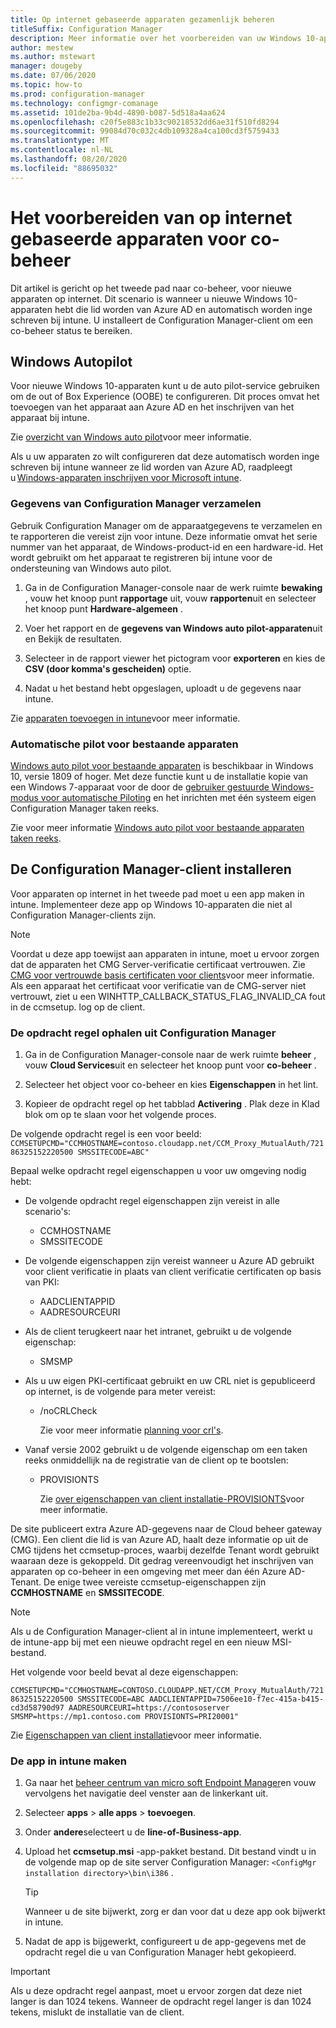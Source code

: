 ```yaml
---
title: Op internet gebaseerde apparaten gezamenlijk beheren
titleSuffix: Configuration Manager
description: Meer informatie over het voorbereiden van uw Windows 10-apparaten op internet voor co-beheer.
author: mestew
ms.author: mstewart
manager: dougeby
ms.date: 07/06/2020
ms.topic: how-to
ms.prod: configuration-manager
ms.technology: configmgr-comanage
ms.assetid: 101de2ba-9b4d-4890-b087-5d518a4aa624
ms.openlocfilehash: c20f5e883c1b33c90218532dd6ae31f510fd8294
ms.sourcegitcommit: 99084d70c032c4db109328a4ca100cd3f5759433
ms.translationtype: MT
ms.contentlocale: nl-NL
ms.lasthandoff: 08/20/2020
ms.locfileid: "88695032"
---
```

# <a name="how-to-prepare-internet-based-devices-for-co-management"></a>Het voorbereiden van op internet gebaseerde apparaten voor co-beheer

Dit artikel is gericht op het tweede pad naar co-beheer, voor nieuwe apparaten op internet. Dit scenario is wanneer u nieuwe Windows 10-apparaten hebt die lid worden van Azure AD en automatisch worden inge schreven bij intune. U installeert de Configuration Manager-client om een co-beheer status te bereiken.  

## <a name="windows-autopilot"></a>Windows Autopilot

Voor nieuwe Windows 10-apparaten kunt u de auto pilot-service gebruiken om de out of Box Experience (OOBE) te configureren. Dit proces omvat het toevoegen van het apparaat aan Azure AD en het inschrijven van het apparaat bij intune.  

Zie [overzicht van Windows auto pilot](../../autopilot/windows-autopilot.md)voor meer informatie.

Als u uw apparaten zo wilt configureren dat deze automatisch worden inge schreven bij intune wanneer ze lid worden van Azure AD, raadpleegt u [Windows-apparaten inschrijven voor Microsoft intune](/intune/windows-enroll).  

### <a name="gather-information-from-configuration-manager"></a>Gegevens van Configuration Manager verzamelen

Gebruik Configuration Manager om de apparaatgegevens te verzamelen en te rapporteren die vereist zijn voor intune. Deze informatie omvat het serie nummer van het apparaat, de Windows-product-id en een hardware-id. Het wordt gebruikt om het apparaat te registreren bij intune voor de ondersteuning van Windows auto pilot.

1. Ga in de Configuration Manager-console naar de werk ruimte **bewaking** , vouw het knoop punt **rapportage** uit, vouw **rapporten**uit en selecteer het knoop punt **Hardware-algemeen** .  

2. Voer het rapport en de **gegevens van Windows auto pilot-apparaten**uit en Bekijk de resultaten.  

3. Selecteer in de rapport viewer het pictogram voor **exporteren** en kies de **CSV (door komma's gescheiden)** optie.  

4. Nadat u het bestand hebt opgeslagen, uploadt u de gegevens naar intune.  

Zie [apparaten toevoegen in intune](/intune/enrollment-autopilot#add-devices)voor meer informatie.

### <a name="autopilot-for-existing-devices"></a>Automatische pilot voor bestaande apparaten
<!--1358333-->

[Windows auto pilot voor bestaande apparaten](https://techcommunity.microsoft.com/t5/Windows-IT-Pro-Blog/New-Windows-Autopilot-capabilities-and-expanded-partner-support/ba-p/260430) is beschikbaar in Windows 10, versie 1809 of hoger. Met deze functie kunt u de installatie kopie van een Windows 7-apparaat voor de door de [gebruiker gestuurde Windows-modus voor automatische Piloting](../../autopilot/user-driven.md) en het inrichten met één systeem eigen Configuration Manager taken reeks.

Zie voor meer informatie [Windows auto pilot voor bestaande apparaten taken reeks](../../autopilot/existing-devices.md).

## <a name="install-the-configuration-manager-client"></a>De Configuration Manager-client installeren

Voor apparaten op internet in het tweede pad moet u een app maken in intune. Implementeer deze app op Windows 10-apparaten die niet al Configuration Manager-clients zijn.

> [!NOTE]
> Voordat u deze app toewijst aan apparaten in intune, moet u ervoor zorgen dat de apparaten het CMG Server-verificatie certificaat vertrouwen. Zie [CMG voor vertrouwde basis certificaten voor clients](../core/clients/manage/cmg/certificates-for-cloud-management-gateway.md#bkmk_cmgroot)voor meer informatie. Als een apparaat het certificaat voor verificatie van de CMG-server niet vertrouwt, ziet u een WINHTTP_CALLBACK_STATUS_FLAG_INVALID_CA fout in de ccmsetup. log op de client.

### <a name="get-the-command-line-from-configuration-manager"></a>De opdracht regel ophalen uit Configuration Manager

1. Ga in de Configuration Manager-console naar de werk ruimte **beheer** , vouw **Cloud Services**uit en selecteer het knoop punt voor **co-beheer** .  

2. Selecteer het object voor co-beheer en kies **Eigenschappen** in het lint.  

3. Kopieer de opdracht regel op het tabblad **Activering** . Plak deze in Klad blok om op te slaan voor het volgende proces.  

De volgende opdracht regel is een voor beeld: `CCMSETUPCMD="CCMHOSTNAME=contoso.cloudapp.net/CCM_Proxy_MutualAuth/72186325152220500 SMSSITECODE=ABC"`

<!--1358215-->
Bepaal welke opdracht regel eigenschappen u voor uw omgeving nodig hebt:  

- De volgende opdracht regel eigenschappen zijn vereist in alle scenario's:  
  - CCMHOSTNAME  
  - SMSSITECODE  

- De volgende eigenschappen zijn vereist wanneer u Azure AD gebruikt voor client verificatie in plaats van client verificatie certificaten op basis van PKI:  
  - AADCLIENTAPPID  
  - AADRESOURCEURI  

- Als de client terugkeert naar het intranet, gebruikt u de volgende eigenschap:
  - SMSMP  

- Als u uw eigen PKI-certificaat gebruikt en uw CRL niet is gepubliceerd op internet, is de volgende para meter vereist:  
  - /noCRLCheck  

    Zie voor meer informatie [planning voor crl's](../core/plan-design/security/plan-for-security.md#BKMK_PlanningForCRLs).

- Vanaf versie 2002 gebruikt u de volgende eigenschap om een taken reeks onmiddellijk na de registratie van de client op te bootslen:
  - PROVISIONTS

    Zie [over eigenschappen van client installatie-PROVISIONTS](../core/clients/deploy/about-client-installation-properties.md#provisionts)voor meer informatie.

De site publiceert extra Azure AD-gegevens naar de Cloud beheer gateway (CMG). Een client die lid is van Azure AD, haalt deze informatie op uit de CMG tijdens het ccmsetup-proces, waarbij dezelfde Tenant wordt gebruikt waaraan deze is gekoppeld. Dit gedrag vereenvoudigt het inschrijven van apparaten op co-beheer in een omgeving met meer dan één Azure AD-Tenant. De enige twee vereiste ccmsetup-eigenschappen zijn **CCMHOSTNAME** en **SMSSITECODE**.<!--3607731-->

> [!NOTE]
> Als u de Configuration Manager-client al in intune implementeert, werkt u de intune-app bij met een nieuwe opdracht regel en een nieuw MSI-bestand. <!-- SCCMDocs-pr issue 3084 -->

Het volgende voor beeld bevat al deze eigenschappen:

`CCMSETUPCMD="CCMHOSTNAME=CONTOSO.CLOUDAPP.NET/CCM_Proxy_MutualAuth/72186325152220500 SMSSITECODE=ABC AADCLIENTAPPID=7506ee10-f7ec-415a-b415-cd3d58790d97 AADRESOURCEURI=https://contososerver SMSMP=https://mp1.contoso.com PROVISIONTS=PRI20001"`

Zie [Eigenschappen van client installatie](../core/clients/deploy/about-client-installation-properties.md)voor meer informatie.

### <a name="create-the-app-in-intune"></a>De app in intune maken

1. Ga naar het [beheer centrum van micro soft Endpoint Manager](https://endpoint.microsoft.com)en vouw vervolgens het navigatie deel venster aan de linkerkant uit.  

2. Selecteer **apps**  >  **alle apps**  >  **toevoegen**.  

3. Onder **andere**selecteert u de **line-of-Business-app**.  

4. Upload het **ccmsetup.msi** -app-pakket bestand. Dit bestand vindt u in de volgende map op de site server Configuration Manager: `<ConfigMgr installation directory>\bin\i386` .  

    > [!Tip]  
    > Wanneer u de site bijwerkt, zorg er dan voor dat u deze app ook bijwerkt in intune.  

5. Nadat de app is bijgewerkt, configureert u de app-gegevens met de opdracht regel die u van Configuration Manager hebt gekopieerd.  

> [!IMPORTANT]
> Als u deze opdracht regel aanpast, moet u ervoor zorgen dat deze niet langer is dan 1024 tekens. Wanneer de opdracht regel langer is dan 1024 tekens, mislukt de installatie van de client.